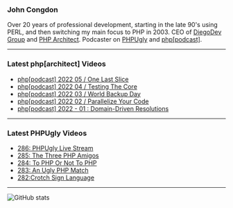 ### John Congdon

Over 20 years of professional development, starting in the late 90's using PERL, and then switching my main focus to PHP in 2003.
CEO of [DiegoDev Group][ws_diegodev] and [PHP Architect][ws_phparch].
Podcaster on [PHPUgly][ws_phpugly] and [php[podcast]][ws_phparch].

---

### Latest php[architect] Videos
<!-- PHPARCHITECT:START -->
- [php[podcast] 2022 05 / One Last Slice](https://www.youtube.com/watch?v=OlJTpH4cOl8)
- [php[podcast] 2022 04 / Testing The Core](https://www.youtube.com/watch?v=rFXjrQiIZvw)
- [php[podcast] 2022 03 / World Backup Day](https://www.youtube.com/watch?v=70vZmGQj_3M)
- [php[podcast] 2022 02 / Parallelize Your Code](https://www.youtube.com/watch?v=6-mnbrx43tY)
- [php[podcast]  2022 - 01 : Domain-Driven Resolutions](https://www.youtube.com/watch?v=cExlqL8dpXc)
<!-- PHPARCHITECT:END -->

---

### Latest PHPUgly Videos
<!-- PHPUGLY:START -->
- [286: PHPUgly Live Stream](https://www.youtube.com/watch?v=bS1OW0aZDx8)
- [285: The Three PHP Amigos](https://www.youtube.com/watch?v=0lIC8QgIfUk)
- [284: To PHP Or Not To PHP](https://www.youtube.com/watch?v=uz2G_HnBO0I)
- [283: An Ugly PHP Match](https://www.youtube.com/watch?v=heDnsuYpWK4)
- [282:Crotch Sign Language](https://www.youtube.com/watch?v=LbhFimH-mi0)
<!-- PHPUGLY:END -->

---

![GitHub stats](https://github-readme-stats.vercel.app/api?username=johncongdon&show_icons=true&hide_border=true&hide=stars&count_private=true)  


[ws_diegodev]: https://www.diegodev.com
[ws_phparch]: https://www.phparch.com
[ws_phpugly]: https://www.phpugly.com
